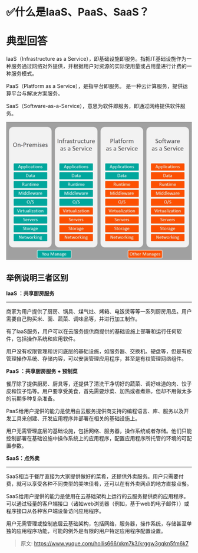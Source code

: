 # ✅什么是IaaS、PaaS、SaaS？

# 典型回答


IaaS（Infrastructure as a Service），即基础设施即服务。指把IT基础设施作为一种服务通过网络对外提供，并根据用户对资源的实际使用量或占用量进行计费的一种服务模式。



PaaS（Platform as a Service），是指平台即服务。 是一种云计算服务，提供运算平台与解决方案服务。



SaaS（Software-as-a-Service），意思为软件即服务，即通过网络提供软件服务。



![1672144303199-19c272e5-3ee3-4633-8214-3bd749af2c2d.png](./img/TGRza_0vH4vFbHan/1672144303199-19c272e5-3ee3-4633-8214-3bd749af2c2d-493898.png)



## 举例说明三者区别


**IaaS ：共享厨房服务**

****

商家为用户提供了厨房、锅具、煤气灶、烤箱、电饭煲等等一系列厨房用品。用户需要自己购买米、面、蔬菜、调味品等，并进行加工制作。



有了IaaS服务，用户可以在云服务提供商提供的基础设施上部署和运行任何软件，包括操作系统和应用软件。



用户没有权限管理和访问底层的基础设施，如服务器、交换机、硬盘等，但是有权管理操作系统、存储内容，可以安装管理应用程序，甚至是有权管理网络组件。



**PaaS ：共享厨房服务 + 预制菜**

餐厅除了提供厨房、厨具等，还提供了清洗干净切好的蔬菜、调好味道的肉、饺子皮和饺子馅等。用户要享受美食，首先需要炒菜、加热或者煮熟，但却不用做太多的前期多种复杂准备。



PaaS给用户提供的能力是使用由云服务提供商支持的编程语言、库、服务以及开发工具来创建、开发应用程序并部署在相关的基础设施上。



用户无需管理底层的基础设施，包括网络、服务器，操作系统或者存储。他们只能控制部署在基础设施中操作系统上的应用程序，配置应用程序所托管的环境的可配置参数。

  
**SaaS：点外卖**

****

SaaS相当于餐厅直接为大家提供做好的菜肴，还提供外卖服务。用户只需要付费，就可以享受各种不同类型的美味佳肴，还可以在有外卖网点的地方直接点餐。



SaaS给用户提供的能力是使用在云基础架构上运行的云服务提供商的应用程序。可以通过轻量的客户端接口（诸如web浏览器（例如，基于web的电子邮件））或程序接口从各种客户端设备访问应用程序。



用户无需管理或控制底层云基础架构，包括网络，服务器，操作系统，存储甚至单独的应用程序功能，可能的例外是有限的用户特定应用程序配置设置。



> 原文: <https://www.yuque.com/hollis666/xkm7k3/krggw3gqkn5fm6k7>